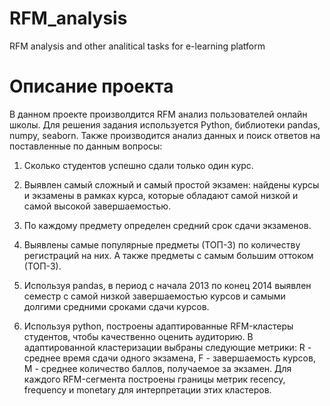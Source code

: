 # RFM_analysis
RFM analysis and other analitical tasks for e-learning platform
# Описание проекта
В данном проекте произволдится RFM анализ пользователей онлайн школы. Для решения задания используется Python, библиотеки pandas, numpy, seaborn. Также производится анализ данных и поиск ответов на поставленные по данным вопросы:

1. Сколько студентов успешно сдали только один курс.

2. Выявлен самый сложный и самый простой экзамен: найдены курсы и экзамены в рамках курса, которые обладают самой низкой и самой высокой завершаемостью.

3. По каждому предмету определен средний срок сдачи экзаменов. 

4. Выявлены самые популярные предметы (ТОП-3) по количеству регистраций на них. А также предметы с самым большим оттоком (ТОП-3). 

5. Используя pandas, в период с начала 2013 по конец 2014 выявлен семестр с самой низкой завершаемостью курсов и самыми долгими средними сроками сдачи курсов.  

6. Используя python, построены адаптированные RFM-кластеры студентов, чтобы качественно оценить аудиторию. В адаптированной кластеризации выбраны следующие метрики: R - среднее время сдачи одного экзамена, F - завершаемость курсов, M - среднее количество баллов, получаемое за экзамен.  Для каждого RFM-сегмента построены границы метрик recency, frequency и monetary для интерпретации этих кластеров. 
